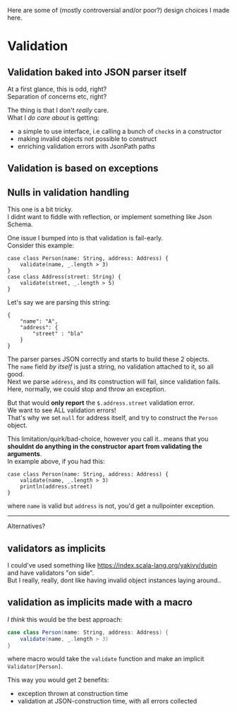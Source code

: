 

Here are some of (mostly controversial and/or poor?) design choices I made here.


# Validation

## Validation baked into JSON parser itself
At a first glance, this is odd, right?  
Separation of concerns etc, right?

The thing is that I don't *really* care.  
What I *do care about* is getting:
- a simple to use interface, i.e calling a bunch of `check`s in a constructor
- making invalid objects not possible to construct
- enriching validation errors with JsonPath paths


## Validation is based on exceptions


## Nulls in validation handling

This one is a bit tricky.  
I didnt want to fiddle with reflection, or implement something like Json Schema.

One issue I bumped into is that validation is fail-early.  
Consider this example:
```
case class Person(name: String, address: Address) {
    validate(name, _.length > 3)
}
case class Address(street: String) {
    validate(street, _.length > 5)
}
```
Let's say we are parsing this string:
```
{
    "name": "A",
    "address": {
        "street" : "bla"
    }
}
```
The parser parses JSON correctly and starts to build these 2 objects.  
The `name` field *by itself* is just a string, no validation attached to it, so all good.  
Next we parse `address`, and its construction will fail, since validation fails.  
Here, normally, we could stop and throw an exception.  

But that would **only report** the `$.address.street` validation error.  
We want to see ALL validation errors!  
That's why we set `null` for address itself, and try to construct the `Person` object.  

This limitation/quirk/bad-choice, however you call it.. means that you **shouldnt do anything in the constructor apart from validating the arguments**.  
In example above, if you had this:
```
case class Person(name: String, address: Address) {
    validate(name, _.length > 3)
    println(address.street)
}
```
where `name` is valid but `address` is not, you'd get a nullpointer exception.

----
Alternatives?

## validators as implicits
I could've used something like https://index.scala-lang.org/yakivy/dupin  
and have validators "on side".  
But I really, really, dont like having invalid object instances laying around.. 

## validation as implicits made with a macro

*I think* this would be the best approach:

```scala
case class Person(name: String, address: Address) {
    validate(name, _.length > 3)
}
```
where  macro would take the `validate` function and make an implicit `Validator[Person]`.

This way you would get 2 benefits:
- exception thrown at construction time
- validation at JSON-construction time, with all errors collected

